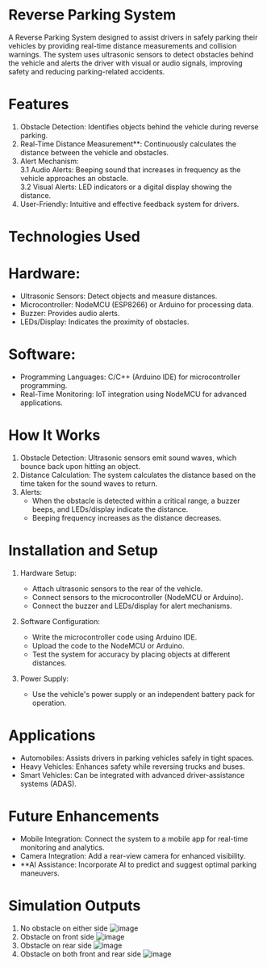 # Reverse Parking System  

A Reverse Parking System designed to assist drivers in safely parking their vehicles by providing real-time distance measurements and collision warnings. The system uses ultrasonic sensors to detect obstacles behind the vehicle and alerts the driver with visual or audio signals, improving safety and reducing parking-related accidents.  


# Features  
  1. Obstacle Detection: Identifies objects behind the vehicle during reverse parking.
  2. Real-Time Distance Measurement**: Continuously calculates the distance between the vehicle and obstacles.  
  3. Alert Mechanism:  
     3.1 Audio Alerts: Beeping sound that increases in frequency as the vehicle approaches an obstacle.  
     3.2 Visual Alerts: LED indicators or a digital display showing the distance.   
  4. User-Friendly: Intuitive and effective feedback system for drivers.

# Technologies Used 
# Hardware:  
  - Ultrasonic Sensors: Detect objects and measure distances.  
  - Microcontroller: NodeMCU (ESP8266) or Arduino for processing data.  
  - Buzzer: Provides audio alerts.  
  - LEDs/Display: Indicates the proximity of obstacles.  

# Software:  
  - Programming Languages: C/C++ (Arduino IDE) for microcontroller programming.  
  - Real-Time Monitoring: IoT integration using NodeMCU for advanced applications.  

# How It Works  
1. Obstacle Detection: Ultrasonic sensors emit sound waves, which bounce back upon hitting an object.  
2. Distance Calculation: The system calculates the distance based on the time taken for the sound waves to return.  
3. Alerts:  
   - When the obstacle is detected within a critical range, a buzzer beeps, and LEDs/display indicate the distance.  
   - Beeping frequency increases as the distance decreases.  

# Installation and Setup  
1. Hardware Setup:  
   - Attach ultrasonic sensors to the rear of the vehicle.  
   - Connect sensors to the microcontroller (NodeMCU or Arduino).  
   - Connect the buzzer and LEDs/display for alert mechanisms.  

2. Software Configuration:  
   - Write the microcontroller code using Arduino IDE.  
   - Upload the code to the NodeMCU or Arduino.  
   - Test the system for accuracy by placing objects at different distances.  

3. Power Supply:  
   - Use the vehicle's power supply or an independent battery pack for operation. 

# Applications  
- Automobiles: Assists drivers in parking vehicles safely in tight spaces.  
- Heavy Vehicles: Enhances safety while reversing trucks and buses.  
- Smart Vehicles: Can be integrated with advanced driver-assistance systems (ADAS). 

# Future Enhancements 
- Mobile Integration: Connect the system to a mobile app for real-time monitoring and analytics.  
- Camera Integration: Add a rear-view camera for enhanced visibility.  
- **AI Assistance: Incorporate AI to predict and suggest optimal parking maneuvers.  

# Simulation Outputs
1. No obstacle on either side
![image](https://github.com/user-attachments/assets/21e410ff-b2ab-482f-9d78-f33046a97b1f)
2. Obstacle on front side
![image](https://github.com/user-attachments/assets/495ab7b6-b0fa-4548-856d-d648f13d4761)
3. Obstacle on rear side
![image](https://github.com/user-attachments/assets/c5e79da6-e3cb-460e-9d0b-6ea313a566ba)
4. Obstacle on both front and rear side
![image](https://github.com/user-attachments/assets/39fb5252-2666-4c7b-a899-109fb584112c)




